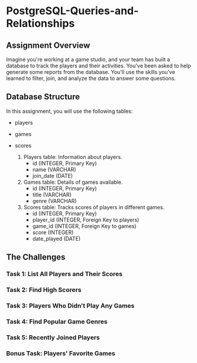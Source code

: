 # PostgreSQL-Queries-and-Relationships

## Assignment Overview  

Imagine you're working at a game studio, and your team has built a database to track the players and their activities. You’ve been asked to help generate some reports from the database. You'll use the skills you’ve learned to filter, join, and analyze the data to answer some questions. 


## Database Structure  

In this assignment, you will use the following tables:  

- players 
- games 
- scores 


 
    1.  Players table: Information about players. 
        - id (INTEGER, Primary Key) 
        - name (VARCHAR) 
        - join_date (DATE) 
    2.  Games table: Details of games available. 
        - id (INTEGER, Primary Key) 
        - title (VARCHAR) 
        - genre (VARCHAR) 
    3.  Scores table: Tracks scores of players in different games. 
        - id (INTEGER, Primary Key) 
        - player_id (INTEGER, Foreign Key to players) 
        - game_id (INTEGER, Foreign Key to games) 
        - score (INTEGER) 
        - date_played (DATE)


## The Challenges  

### Task 1: List All Players and Their Scores  

### Task 2: Find High Scorers  

### Task 3: Players Who Didn’t Play Any Games  

### Task 4: Find Popular Game Genres  

### Task 5: Recently Joined Players  

### Bonus Task: Players' Favorite Games  
